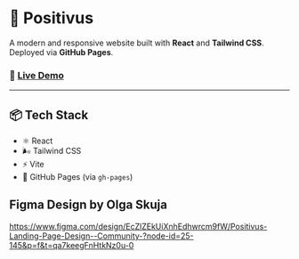 # 🌿 Positivus

A modern and responsive website built with **React** and **Tailwind CSS**.  
Deployed via **GitHub Pages**.

### 🚀 [Live Demo](https://Ardann21.github.io/positivus)

---

## 📦 Tech Stack

- ⚛️ React
- 🌬️ Tailwind CSS
- ⚡ Vite
- 🚀 GitHub Pages (via `gh-pages`)


## Figma Design by Olga Skuja
https://www.figma.com/design/EcZlZEkUiXnhEdhwrcm9fW/Positivus-Landing-Page-Design--Community-?node-id=25-145&p=f&t=qa7keegFnHtkNz0u-0
